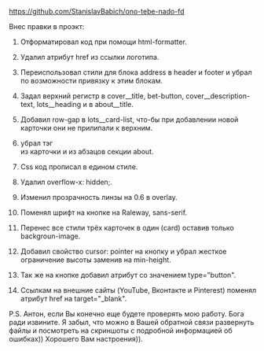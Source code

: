 https://github.com/StanislavBabich/ono-tebe-nado-fd

  Внес правки в проэкт:

1. Отформатировал код при помощи html-formatter.

2. Удалил атрибут href из ссылки логотипа.

3. Переиспользовал стили для блока address в header и footer и убрал по возможности привязку к этим блокам.

4. Задал верхний регистр в cover__title, bet-button, cover__description-text, lots__heading и в about__title.

5. Добавил row-gap в lots__card-list, что-бы при добавлении новой карточки они не прилипали к верхним.

6. убрал тэг <br> из карточки и из абзацов секции about.

7. Css код прописал в едином стиле.

8. Удалил overflow-x: hidden;.

9. Изменил прозрачность линзы на 0.6 в overlay.

10. Поменял шрифт на кнопке на Raleway, sans-serif.

11. Перенес все стили трёх карточек в один (card) оставив только backgroun-image.

12. Добавил свойство cursor: pointer на кнопку и убрал жесткое ограничение высоты заменив на min-height.

13. Так же на кнопке добавил атрибут со значением type="button".

14. Ссылкам на внешние сайты (YouTube, Вконтакте и Pinterest) поменял атрибут href на target="_blank".


P.S.   Антон, если Вы конечно еще будете проверять мою работу. Бога ради извините. Я забыл, что можно в Вашей обратной связи развернуть файлы и посмотреть на скриншоты с подробной информацией об ошибках)) Хорошего Вам настроения)).